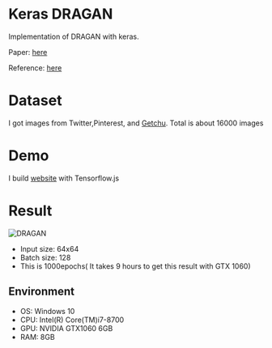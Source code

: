# Keras DRAGAN

Implementation of DRAGAN with keras.

Paper: [here](https://arxiv.org/abs/1705.07215)

Reference: [here](https://github.com/tjwei/GANotebooks/blob/master/dragan-keras.ipynb)

# Dataset
I got images from Twitter,Pinterest, and [Getchu](http://www.getchu.com/). Total is about 16000 images

# Demo
I build [website](https://vtuber-gan.herokuapp.com/index.html#/) with Tensorflow.js

<!--
# Example

You need ".npy" file in advance. Then,
```bash
$ python DRAGAN.py
``` -->

# Result

![DRAGAN](./result.png)

- Input size: 64x64
- Batch size: 128
- This is 1000epochs( It takes 9 hours to get this result with GTX 1060)

## Environment
- OS: Windows 10
- CPU: Intel(R) Core(TM)i7-8700
- GPU: NVIDIA GTX1060 6GB
- RAM: 8GB
